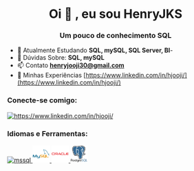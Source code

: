 <h1 align="center">Oi 👋 , eu sou HenryJKS</h1><h3 align="center">Um pouco de conhecimento SQL</h3>


- 📄 Atualmente Estudando **SQL, mySQL, SQL Server, BI**- 
- 💬 Dúvidas Sobre: **SQL, mySQL**
- 📫 Contato **henryjooji30@gmail.com**
- 📄 Minhas Experiências [https://www.linkedin.com/in/hjooji/](https://www.linkedin.com/in/hjooji/)

<h3 align="left">Conecte-se comigo:</h3><p align="left">

<a href="https://linkedin.com/in/https://www.linkedin.com/in/hjooji/" target="blank"><img align="center" src="https://raw.githubusercontent.com/rahuldkjain/github-profile-readme-generator/master/src/images/icons/Social/linked-in-alt.svg" alt="https://www.linkedin.com/in/hjooji/" height="30" width="40" /></a></p>


<h3 align="left">Idiomas e Ferramentas:</h3><p align="left">
<a href="https://www.microsoft.com/en-us/sql-server" target="_blank" rel="noreferrer"> <img src="https://www.svgrepo.com/show/303229/microsoft-sql-server-logo.svg" alt="mssql" width="40" height="40"/> </a> <a href="https://www.mysql.com/" target="_blank" rel="noreferrer"> <img src="https://raw.githubusercontent.com/devicons/devicon/master/icons/mysql/mysql-original-wordmark.svg" alt="mysql" width="40" height="40"/> </a> <a href="https://www.oracle.com/" target="_blank" rel="noreferrer"> <img src="https://raw.githubusercontent.com/devicons/devicon/master/icons/oracle/oracle-original.svg" alt="oracle" width="40" height="40"/> </a> <a href="https://www.postgresql.org" target="_blank" rel="noreferrer"> <img src="https://raw.githubusercontent.com/devicons/devicon/master/icons/postgresql/postgresql-original-wordmark.svg" alt="postgresql" width="40" height="40"/> </a> </p>
